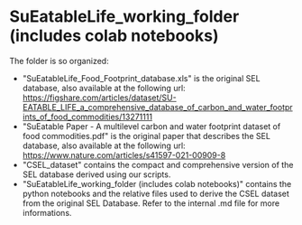 # SuEatableLife_working_folder (includes colab notebooks)

The folder is so organized:
*   "SuEatableLife_Food_Footprint_database.xls" is the original SEL database, also available at the following url: https://figshare.com/articles/dataset/SU-EATABLE_LIFE_a_comprehensive_database_of_carbon_and_water_footprints_of_food_commodities/13271111
*   "SuEatable Paper - A multilevel carbon and water footprint dataset of food commodities.pdf" is the original paper that describes the SEL database, also available at the following url: https://www.nature.com/articles/s41597-021-00909-8 
*   "CSEL_dataset" contains the compact and comprehensive version of the SEL database derived using our scripts.
*   "SuEatableLife_working_folder (includes colab notebooks)" contains the python notebooks and the relative files used to derive the CSEL dataset from the original SEL Database. Refer to the internal .md file for more informations.
